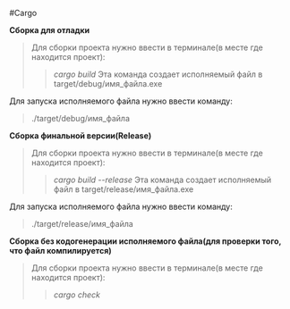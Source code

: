 #Cargo 

**Сборка для отладки**
>Для сборки проекта нужно ввести в терминале(в месте где находится проект):
>>*cargo build*
>Эта команда создает исполняемый файл в target/debug/имя_файла.exe

Для запуска исполняемого файла нужно ввести команду:
>./target/debug/имя_файла 



**Сборка финальной версии(Release)**
>Для сборки проекта нужно ввести в терминале(в месте где находится проект):
>>*cargo build --release* 
>Эта команда создает исполняемый файл в target/release/имя_файла.exe

Для запуска исполняемого файла нужно ввести команду:
>./target/release/имя_файла 


**Сборка без кодогенерации исполняемого файла(для проверки того, что файл компилируется)**
>Для сборки проекта нужно ввести в терминале(в месте где находится проект):
>>*cargo check*


